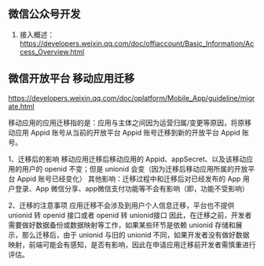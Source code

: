 ## 微信公众号开发
1. 接入概述：https://developers.weixin.qq.com/doc/offiaccount/Basic_Information/Access_Overview.html


## 微信开放平台 移动应用迁移
https://developers.weixin.qq.com/doc/oplatform/Mobile_App/guideline/migrate.html

移动应用的应用迁移指的是：应用与主体之间因为运营归属/变更等原因，将原移动应用 Appid 账号从当前的开放平台 Appid 账号迁移到新的开放平台 Appid 账号。

1、迁移后的影响
移动应用迁移后移动应用的 Appid、appSecret、以及该移动应用的用户的 openid 不变；但是 unionid 会变（因为迁移后移动应用所属的开放平台 Appid 账号已经变化）
其他影响：迁移过程中和迁移后对已经发布的 App 用户登录、App 微信分享、app微信支付功能等不会有影响（即，功能不受影响）

2、迁移的注意事项
应用迁移不会涉及到用户个人信息迁移，平台也不提供 unionid 转 openid 接口或者 openid 转 unionid接口
因此，在迁移之前，开发者需要做好数据备份或数据映射等工作，如果某些环节是依赖 unionid 存储和展示，那么迁移后，由于 unionid 与旧的 unionid 不同，如果开发者没有做好数据映射，前端可能会有感知，是否有影响，因此在申请应用迁移前开发者需慎重进行评估。

